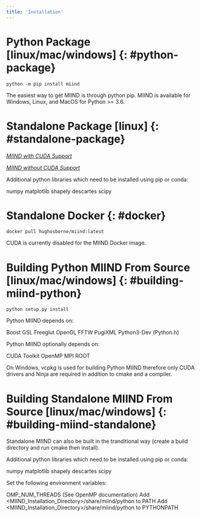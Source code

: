 ```yaml
---
title: 'Installation'
---
```


# Python Package [linux/mac/windows] {: #python-package}

`python -m pip install miind`

The easiest way to get MIIND is through python pip. MIIND is available for Windows, Linux, and MacOS for Python >= 3.6.

# Standalone Package [linux] {: #standalone-package}

[*MIIND with CUDA Support*](https://github.com/dekamps/miind/blob/master/package/miind_1.06-1_all_cuda.deb)

[*MIIND without CUDA Support*](https://github.com/dekamps/miind/blob/master/package/miind_1.06-1_all.deb)

Additional python libraries which need to be installed using pip or conda:

numpy
matplotlib
shapely
descartes
scipy

# Standalone Docker {: #docker}

`docker pull hughosborne/miind:latest`

CUDA is currently disabled for the MIIND Docker image.

# Building Python MIIND From Source [linux/mac/windows] {: #building-miind-python}

`python setup.py install`

Python MIIND depends on:

Boost
GSL
Freeglut
OpenGL
FFTW
PugiXML
Python3-Dev (Python.h)

Python MIIND optionally depends on:

CUDA Toolkit
OpenMP
MPI
ROOT

On Windows, vcpkg is used for building Python MIIND therefore only CUDA drivers and Ninja are required in addition to cmake and a compiler.

# Building Standalone MIIND From Source [linux/mac/windows] {: #building-miind-standalone}

Standalone MIIND can also be built in the tranditional way (create a build directory and run cmake then install).

Additional python libraries which need to be installed using pip or conda:

numpy
matplotlib
shapely
descartes
scipy

Set the following environment variables:

OMP_NUM_THREADS (See OpenMP documentation)
Add <MIIND_Installation_Directory>/share/miind/python to PATH
Add <MIIND_Installation_Directory>/share/miind/python to PYTHONPATH